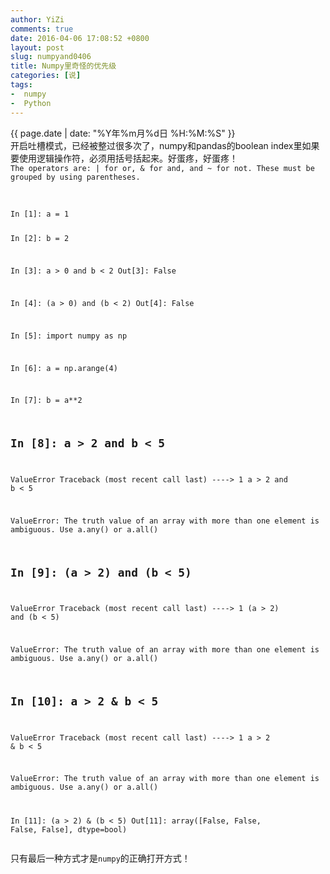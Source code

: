 ```yaml
---
author: YiZi
comments: true
date: 2016-04-06 17:08:52 +0800
layout: post
slug: numpyand0406
title: Numpy里奇怪的优先级
categories: [说]
tags:
-  numpy
-  Python
---
```

<div class="saying">
<div class="timestamp">{{ page.date | date: "%Y年%m月%d日 %H:%M:%S" }}</div>
开启吐槽模式，已经被整过很多次了，numpy和pandas的boolean index里如果要使用逻辑操作符，必须用括号括起来。好蛋疼，好蛋疼！<br/>
<code>The operators are: | for or, & for and, and ~ for not. These must be grouped by using parentheses.</code><br/>
<br/>
<pre><code lang="python">
In [1]: a = 1

In [2]: b = 2

In [3]: a > 0 and b < 2
Out[3]: False

In [4]: (a > 0) and (b < 2)
Out[4]: False

In [5]: import numpy as np

In [6]: a = np.arange(4)

In [7]: b = a**2

In [8]: a > 2 and b < 5
---------------------------------------------------------------------------
ValueError                                Traceback (most recent call last)
----> 1 a > 2 and b < 5

ValueError: The truth value of an array with more than one element is ambiguous.
 Use a.any() or a.all()

In [9]: (a > 2) and (b < 5)
---------------------------------------------------------------------------
ValueError                                Traceback (most recent call last)
----> 1 (a > 2) and (b < 5)

ValueError: The truth value of an array with more than one element is ambiguous.
 Use a.any() or a.all()

In [10]: a > 2 & b < 5
---------------------------------------------------------------------------
ValueError                                Traceback (most recent call last)
----> 1 a > 2 & b < 5

ValueError: The truth value of an array with more than one element is ambiguous.
 Use a.any() or a.all()

In [11]: (a > 2) & (b < 5)
Out[11]: array([False, False, False, False], dtype=bool)
</code></pre>
只有最后一种方式才是`numpy`的正确打开方式！
</div>

